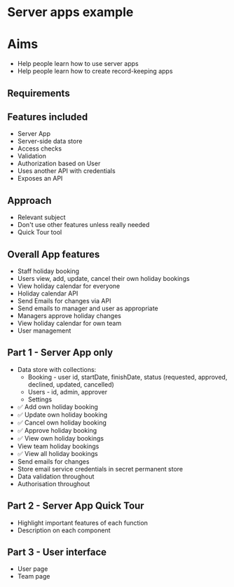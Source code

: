 Server apps example
===================

Aims
====

- Help people learn how to use server apps
- Help people learn how to create record-keeping apps

Requirements
------------

## Features included
- Server App
- Server-side data store
- Access checks
- Validation
- Authorization based on User
- Uses another API with credentials
- Exposes an API

## Approach
- Relevant subject
- Don't use other features unless really needed
- Quick Tour tool

## Overall App features
- Staff holiday booking
- Users view, add, update, cancel their own holiday bookings
- View holiday calendar for everyone
- Holiday calendar API
- Send Emails for changes via API
- Send emails to manager and user as appropriate
- Managers approve holiday changes
- View holiday calendar for own team
- User management

## Part 1 - Server App only
- Data store with collections:
  - Booking - user id, startDate, finishDate, status (requested, approved, declined, updated, cancelled)
  - Users - id, admin, approver
  - Settings
- ✅ Add own holiday booking
- ✅ Update own holiday booking
- ✅ Cancel own holiday booking
- ✅ Approve holiday booking
- ✅ View own holiday bookings
- View team holiday bookings
- ✅ View all holiday bookings
- Send emails for changes
- Store email service credentials in secret permanent store
- Data validation throughout
- Authorisation throughout

## Part 2 - Server App Quick Tour
- Highlight important features of each function
- Description on each component

## Part 3 - User interface
- User page
- Team page





